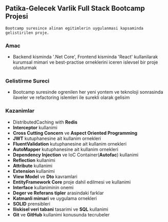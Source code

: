 ## Patika-Gelecek Varlik Full Stack Bootcamp Projesi
	Bootcamp suresince alinan egitimlerin uygulanmasi kapsaminda gelistirilen proje.

### Amac
- Backend kisminda '.Net Core', Frontend kisminda 'React' kullanilarak kurumsal mimari ve best-practise orneklerini iceren islevsel bir proje olusturmak

### Gelistirme Sureci
- Bootcamp suresinde ogrenilen her yeni yontem ve teknoloji sonrasinda ilaveler ve refactoring islemleri ile surekli olarak gelisim

### Kazanimlar
- DistributedCaching with **Redis**
- **Interceptor** kullanimi
- **Cross Cutting Concern** ve **Aspect Oriented Programming**
- **JWT** kutuphanesine ait kullanim ornekleri
- **FluentValidation** kutuphanesine ait kullanim ornekleri
- **AutoMapper** kutuphanesine ait kullanim ornekleri
- **Dependency Injection** ve IoC Container(**Autofac**) kullanimi
- **Reflection** kullanimi
- **Attribute** kullanimi
- **Extension** kullanimi
- **View Model** ve **Dto** kavramlari
- **EntityFramework Core** proje dahil edilmesi ve kullanimi
- **Interface** kullaniminin onemi
- **Deger ve Referans tipler** arasindaki farklar
- **Katmanli mimari** ve uygulama ornekleri
- **SOLID** prensibleri
- **Iliskisel veri tabani** tasarimi ve **SQL** kullanimi
- **Git** ve **GitHub** kullanimi konusunda tecrubeler

















 